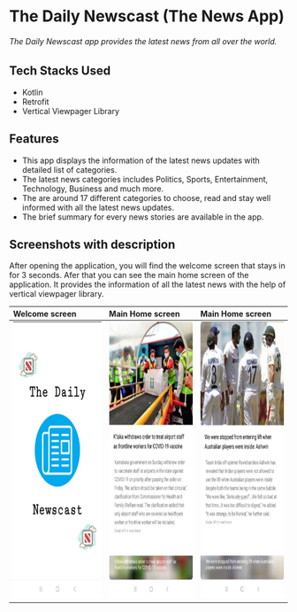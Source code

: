 # The Daily Newscast (The News App)

###### The Daily Newscast app provides the latest news from all over the world.

## Tech Stacks Used

* Kotlin
* Retrofit
* Vertical Viewpager Library

## Features
* This app displays the information of the latest news updates with detailed list of categories.
* The latest news categories includes Politics, Sports, Entertainment, Technology, Business and much more.
* The are around 17 different categories to choose, read and stay well informed with all the latest news updates.
* The brief summary for every news stories are available in the app.

## Screenshots with description

After opening the application, you will find the welcome screen that stays in for 3 seconds. Afer that you can see the main home screen of the application. It provides the information of all the latest news with the help of vertical viewpager library. 

|**Welcome screen**|**Main Home screen**|**Main Home screen**|
|:---|:--|:--|
|<img src=vimages/news_splash.jpeg height="500px"/>|<img src=vimages/news_main_one.jpeg height="500px"/>|<img src=vimages/news_main_two.jpeg height="500px"/>|
